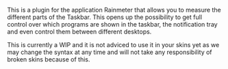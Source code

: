 This is a plugin for the application Rainmeter that allows you to measure the different parts of the Taskbar. This opens up the possibility to get full control over which programs are shown in the taskbar, the notification tray and even control them between different desktops.

This is currently a WIP and it is not adviced to use it in your skins yet as we may change the syntax at any time and will not take any responsibility of broken skins because of this.
